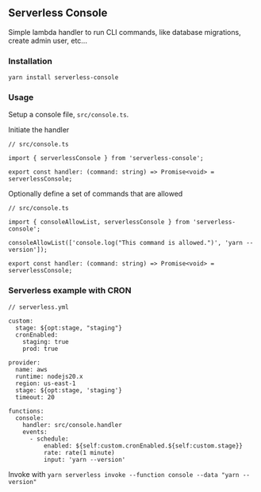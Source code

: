 ## Serverless Console

Simple lambda handler to run CLI commands, like database migrations, create admin user, etc...

### Installation

`yarn install serverless-console`

### Usage

Setup a console file, `src/console.ts`.

Initiate the handler

```
// src/console.ts

import { serverlessConsole } from 'serverless-console';

export const handler: (command: string) => Promise<void> = serverlessConsole;
```

Optionally define a set of commands that are allowed

```
// src/console.ts

import { consoleAllowList, serverlessConsole } from 'serverless-console';

consoleAllowList(['console.log("This command is allowed.")', 'yarn --version']);

export const handler: (command: string) => Promise<void> = serverlessConsole;
```

### Serverless example with CRON

```
// serverless.yml

custom:
  stage: ${opt:stage, "staging"}
  cronEnabled:
    staging: true
    prod: true

provider:
  name: aws
  runtime: nodejs20.x
  region: us-east-1
  stage: ${opt:stage, 'staging'}
  timeout: 20

functions:
  console:
    handler: src/console.handler
    events:
      - schedule:
          enabled: ${self:custom.cronEnabled.${self:custom.stage}}
          rate: rate(1 minute)
          input: 'yarn --version'
```

Invoke with `yarn serverless invoke --function console --data "yarn --version"`
